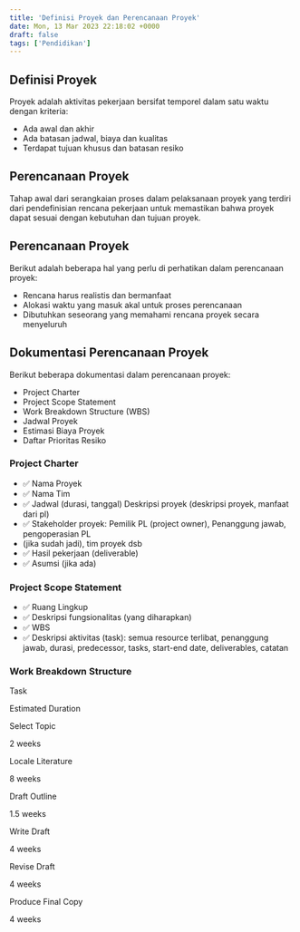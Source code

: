 ```yaml
---
title: 'Definisi Proyek dan Perencanaan Proyek'
date: Mon, 13 Mar 2023 22:18:02 +0000
draft: false
tags: ['Pendidikan']
---
```


Definisi Proyek
---------------

Proyek adalah aktivitas pekerjaan bersifat temporel dalam satu waktu dengan kriteria:

*   Ada awal dan akhir
*   Ada batasan jadwal, biaya dan kualitas
*   Terdapat tujuan khusus dan batasan resiko

Perencanaan Proyek
------------------

Tahap awal dari serangkaian proses dalam pelaksanaan proyek yang terdiri dari pendefinisian rencana pekerjaan untuk memastikan bahwa proyek dapat sesuai dengan kebutuhan dan tujuan proyek.

Perencanaan Proyek
------------------

Berikut adalah beberapa hal yang perlu di perhatikan dalam perencanaan proyek:

*   Rencana harus realistis dan bermanfaat
*   Alokasi waktu yang masuk akal untuk proses perencanaan
*   Dibutuhkan seseorang yang memahami rencana proyek secara menyeluruh

Dokumentasi Perencanaan Proyek
------------------------------

Berikut beberapa dokumentasi dalam perencanaan proyek:

*   Project Charter
*   Project Scope Statement
*   Work Breakdown Structure (WBS)
*   Jadwal Proyek
*   Estimasi Biaya Proyek
*   Daftar Prioritas Resiko

### Project Charter

*   ✅ Nama Proyek
*   ✅ Nama Tim
*   ✅ Jadwal (durasi, tanggal) Deskripsi proyek (deskripsi proyek, manfaat dari pl)
*   ✅ Stakeholder proyek: Pemilik PL (project owner), Penanggung jawab, pengoperasian PL
*   (jika sudah jadi), tim proyek dsb
*   ✅ Hasil pekerjaan (deliverable)
*   ✅ Asumsi (jika ada)

### Project Scope Statement

*   ✅ Ruang Lingkup
*   ✅ Deskripsi fungsionalitas (yang diharapkan)
*   ✅ WBS
*   ✅ Deskripsi aktivitas (task): semua resource terlibat, penanggung jawab, durasi, predecessor, tasks, start-end date, deliverables, catatan

### Work Breakdown Structure

Task

Estimated Duration

Select Topic

2 weeks

Locale Literature

8 weeks

Draft Outline

1.5 weeks

Write Draft

4 weeks

Revise Draft

4 weeks

Produce Final Copy

4 weeks